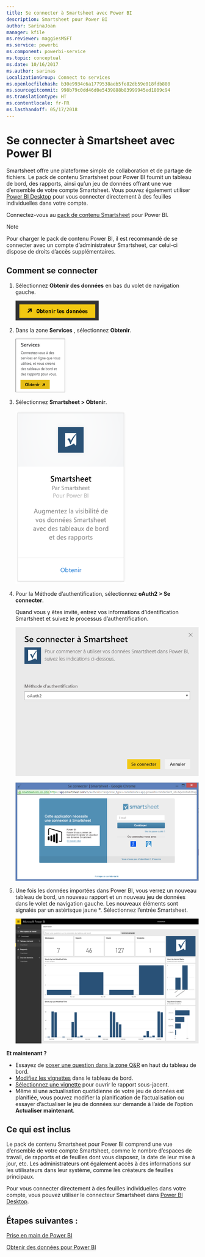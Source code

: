 ```yaml
---
title: Se connecter à Smartsheet avec Power BI
description: Smartsheet pour Power BI
author: SarinaJoan
manager: kfile
ms.reviewer: maggiesMSFT
ms.service: powerbi
ms.component: powerbi-service
ms.topic: conceptual
ms.date: 10/16/2017
ms.author: sarinas
LocalizationGroup: Connect to services
ms.openlocfilehash: b30e9934c6a1779538aeb5fe82db59e018fdb880
ms.sourcegitcommit: 998b79c0dd46d0e5439888b83999945ed1809c94
ms.translationtype: HT
ms.contentlocale: fr-FR
ms.lasthandoff: 05/17/2018
---
```

# <a name="connect-to-smartsheet-with-power-bi"></a>Se connecter à Smartsheet avec Power BI
Smartsheet offre une plateforme simple de collaboration et de partage de fichiers. Le pack de contenu Smartsheet pour Power BI fournit un tableau de bord, des rapports, ainsi qu’un jeu de données offrant une vue d’ensemble de votre compte Smartsheet. Vous pouvez également utiliser [Power BI Desktop](desktop-connect-to-data.md) pour vous connecter directement à des feuilles individuelles dans votre compte. 

Connectez-vous au [pack de contenu Smartsheet](https://app.powerbi.com/groups/me/getdata/services/smartsheet) pour Power BI.

>[!NOTE]
>Pour charger le pack de contenu Power BI, il est recommandé de se connecter avec un compte d’administrateur Smartsheet, car celui-ci dispose de droits d’accès supplémentaires.

## <a name="how-to-connect"></a>Comment se connecter
1. Sélectionnez **Obtenir des données** en bas du volet de navigation gauche.
   
   ![](media/service-connect-to-smartsheet/pbi_getdata.png)
2. Dans la zone **Services** , sélectionnez **Obtenir**.
   
   ![](media/service-connect-to-smartsheet/pbi_getservices.png) 
3. Sélectionnez **Smartsheet \> Obtenir**.
   
   ![](media/service-connect-to-smartsheet/smartsheet.png)
4. Pour la Méthode d’authentification, sélectionnez **oAuth2 \> Se connecter**.
   
   Quand vous y êtes invité, entrez vos informations d’identification Smartsheet et suivez le processus d’authentification.
   
   ![](media/service-connect-to-smartsheet/creds.png)
   
   ![](media/service-connect-to-smartsheet/creds2.png)
5. Une fois les données importées dans Power BI, vous verrez un nouveau tableau de bord, un nouveau rapport et un nouveau jeu de données dans le volet de navigation gauche. Les nouveaux éléments sont signalés par un astérisque jaune \*. Sélectionnez l’entrée Smartsheet.
   
   ![](media/service-connect-to-smartsheet/dashboard.png)

**Et maintenant ?**

* Essayez de [poser une question dans la zone Q&R](power-bi-q-and-a.md) en haut du tableau de bord.
* [Modifiez les vignettes](service-dashboard-edit-tile.md) dans le tableau de bord.
* [Sélectionnez une vignette](service-dashboard-tiles.md) pour ouvrir le rapport sous-jacent.
* Même si une actualisation quotidienne de votre jeu de données est planifiée, vous pouvez modifier la planification de l’actualisation ou essayer d’actualiser le jeu de données sur demande à l’aide de l’option **Actualiser maintenant**.

## <a name="whats-included"></a>Ce qui est inclus
Le pack de contenu Smartsheet pour Power BI comprend une vue d’ensemble de votre compte Smartsheet, comme le nombre d’espaces de travail, de rapports et de feuilles dont vous disposez, la date de leur mise à jour, etc. Les administrateurs ont également accès à des informations sur les utilisateurs dans leur système, comme les créateurs de feuilles principaux.  

Pour vous connecter directement à des feuilles individuelles dans votre compte, vous pouvez utiliser le connecteur Smartsheet dans [Power BI Desktop](desktop-connect-to-data.md).  

## <a name="next-steps"></a>Étapes suivantes :

[Prise en main de Power BI](service-get-started.md)

[Obtenir des données pour Power BI](service-get-data.md)